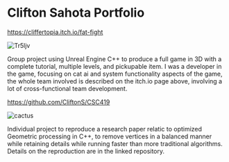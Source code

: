 # Clifton Sahota Portfolio

https://cliffertopia.itch.io/fat-fight

![Tr5ljv](https://user-images.githubusercontent.com/25106370/215135232-e3695005-017d-4d17-a2b5-89f1c82cab29.png)

Group project using Unreal Engine C++ to produce a full game in 3D with a complete tutorial, multiple levels, and pickupable item. I was a developer in the game, focusing on cat ai and system functionality aspects of the game, the whole team involved is described on the itch.io page above, involving a lot of cross-functional team development.

https://github.com/CliftonS/CSC419

![cactus](https://user-images.githubusercontent.com/25106370/215137969-9b9617d7-5258-4336-8c67-590ae9814dbe.png)

Individual project to reproduce a research paper relatic to optimized Geometric processing in C++, to remove vertices in a balanced manner while retaining details while running faster than more traditional algorithms. Details on the reproduction are in the linked repository.
